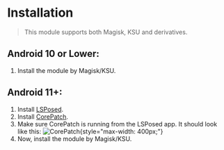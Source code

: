 # Installation

> This module supports both Magisk, KSU and derivatives.

## Android 10 or Lower:
1. Install the module by Magisk/KSU.

## Android 11+:
1. Install [LSPosed](https://github.com/LSPosed/LSPosed/releases).
2. Install [CorePatch](https://github.com/LSPosed/CorePatch/releases).
3. Make sure CorePatch is running from the LSPosed app. It should look like this:
   ![CorePatch](https://i.ibb.co/Kr1cR6Q/Core-Patch.jpg){style="max-width: 400px;"}
4. Now, install the module by Magisk/KSU.

